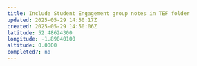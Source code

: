 ```yaml
---
title: Include Student Engagement group notes in TEF folder
updated: 2025-05-29 14:50:17Z
created: 2025-05-29 14:50:06Z
latitude: 52.48624300
longitude: -1.89040100
altitude: 0.0000
completed?: no
---
```


